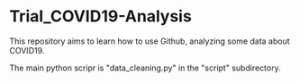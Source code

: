 # Trial_COVID19-Analysis
This repository aims to learn how to use Github, analyzing some data about COVID19.

The main python scripr is "data_cleaning.py" in the "script" subdirectory.

